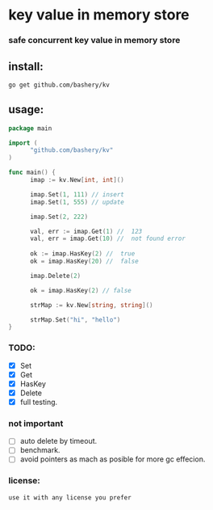 # key value in memory store

### safe concurrent key value in memory store

## install:
```
go get github.com/bashery/kv 
```

## usage:
```go
package main

import (
      "github.com/bashery/kv"
)

func main() {
      imap := kv.New[int, int]()

      imap.Set(1, 111) // insert
      imap.Set(1, 555) // update

      imap.Set(2, 222)

      val, err := imap.Get(1) //  123
      val, err = imap.Get(10) //  not found error
 
      ok := imap.HasKey(2) //  true
      ok = imap.HasKey(20) //  false

      imap.Delete(2)

      ok = imap.HasKey(2) // false

      strMap := kv.New[string, string]()

      strMap.Set("hi", "hello")
}
```

### TODO:

- [x] Set
- [x] Get
- [x] HasKey
- [x] Delete
- [x] full testing.
### not important
- [ ] auto delete by timeout.
- [ ] benchmark.
- [ ] avoid pointers as mach as posible for more gc effecion.

### license:

``` 
use it with any license you prefer
```

